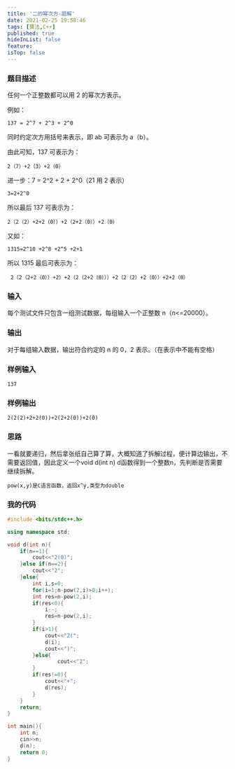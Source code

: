 ```yaml
---
title: '二的幂次方-题解'
date: 2021-02-25 19:58:46
tags: [算法,C++]
published: true
hideInList: false
feature: 
isTop: false
---
```


### 题目描述
任何一个正整数都可以用 2 的幂次方表示。

例如：

    137 = 2^7 + 2^3 + 2^0
<!--more-->
同时约定次方用括号来表示，即 ab 可表示为 a（b）。

由此可知，137 可表示为：

    2（7）+2（3）+2（0）

进一步：7 = 2^2 + 2 + 2^0（21 用 2 表示）

    3=2+2^0

所以最后 137 可表示为：

    2（2（2）+2+2（0））+2（2+2（0））+2（0）

又如：

    1315=2^10 +2^8 +2^5 +2+1

所以 1315 最后可表示为：

     2（2（2+2（0））+2）+2（2（2+2（0）））+2（2（2）+2（0））+2+2（0）

### 输入
每个测试文件只包含一组测试数据，每组输入一个正整数 n（n<=20000）。

### 输出
对于每组输入数据，输出符合约定的 n 的 0，2 表示。（在表示中不能有空格）

### 样例输入
    137
### 样例输出
    2(2(2)+2+2(0))+2(2+2(0))+2(0)

### 思路
一看就要递归，然后拿张纸自己算了算，大概知道了拆解过程，便计算边输出，不需要返回值，因此定义一个void d(int n)
d函数得到一个整数n，先判断是否需要继续拆解。

    pow(x,y)是C语言函数，返回x^y,类型为double


### 我的代码
```C++
#include <bits/stdc++.h>

using namespace std;

void d(int n){
    if(n==1){
        cout<<"2(0)";
    }else if(n==2){
        cout<<"2";
    }else{
        int i,s=0;
        for(i=1;n-pow(2,i)>0;i++);
        int res=n-pow(2,i);
        if(res<0){
            i--;
            res=n-pow(2,i);
        }
        if(i>1){
            cout<<"2(";
            d(i);
            cout<<")";
        }else{
                cout<<"2";
        }
        if(res!=0){
            cout<<"+";
            d(res);
        }
    }
    return;
}

int main(){
    int n;
    cin>>n;
    d(n);
    return 0;
}
```